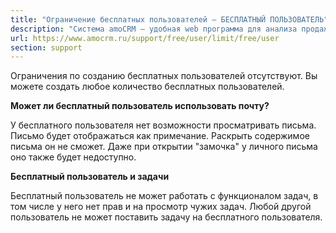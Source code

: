```yaml
---
title: "Ограничение бесплатных пользователей — БЕСПЛАТНЫЙ ПОЛЬЗОВАТЕЛЬ"
description: "Система amoCRM – удобная web программа для анализа продаж, доступная в режиме online из любой точки мира! Подробности узнавайте по указанным на сайте телефонам в Москве."
url: https://www.amocrm.ru/support/free/user/limit/free/user
section: support
---
```


Ограничения по созданию бесплатных пользователей отсутствуют. Вы можете создать любое количество бесплатных
пользователей.

**Может ли бесплатный пользователь использовать почту?**

У бесплатного пользователя нет возможности просматривать письма. Письмо будет отображаться как примечание. Раскрыть
содержимое письма он
не сможет.
Даже при открытии "замочка" у личного письма оно также будет недоступно.

**Бесплатный пользователь и задачи**

Бесплатный пользователь не может работать с функционалом задач, в том числе у него нет прав и на просмотр чужих
задач. Любой другой
пользователь не может поставить задачу на бесплатного пользователя.